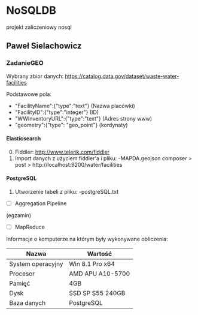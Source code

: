 # NoSQLDB
projekt zaliczeniowy nosql

## Paweł Sielachowicz


### ZadanieGEO

Wybrany zbior danych:
https://catalog.data.gov/dataset/waste-water-facilities

Podstawowe pola:

- "FacilityName":{"type":"text"} (Nazwa placówki)
- "FacilityID":{"type":"integer"} (ID)
- "WWInventoryURL":{"type":"text"} (Adres strony www)
- "geometry":{"type": "geo_point"} (kordynaty)

#### Elasticsearch
0. Fiddler: http://www.telerik.com/fiddler
1. Import danych z użyciem fiddler'a i pliku:
-MAPDA.geojson
composer > post > http://localhost:9200/water/facilities

#### PostgreSQL
1. Utworzenie tabeli z pliku:
-postgreSQL.txt

- [ ] Aggregation Pipeline

(egzamin)

- [ ] MapReduce

Informacje o komputerze na którym były wykonywane obliczenia:

| Nazwa                 | Wartość    |
|-----------------------|------------|
| System operacyjny     | Win 8.1 Pro x64 |
| Procesor              | AMD APU A10-5700 |
| Pamięć                | 4GB |
| Dysk                  | SSD SP S55 240GB |
| Baza danych           | PostgreSQL |

